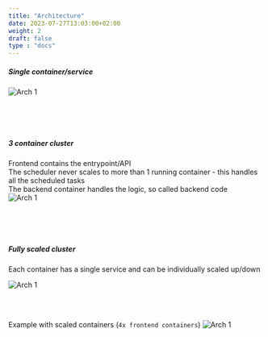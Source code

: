 ```yaml
---
title: "Architecture"
date: 2023-07-27T13:03:00+02:00
weight: 2
draft: false
type : "docs"
---
```


##### Single container/service
![Arch 1](https://content.betterweb.co.za/better-service-base/BSB-def-2.drawio.svg)  
  
<br />
<br />
<br />
  
##### 3 container cluster
Frontend contains the entrypoint/API  
The scheduler never scales to more than 1 running container - this handles all the scheduled tasks  
The backend container handles the logic, so called backend code    
![Arch 1](https://content.betterweb.co.za/better-service-base/BSB-Def-1.drawio.svg)  

<br />
<br />
<br />
  
##### Fully scaled cluster
Each container has a single service and can be individually scaled up/down

![Arch 1](https://content.betterweb.co.za/better-service-base/BSB-def-3.drawio.svg)  

<br />
<br />
  
Example with scaled containers (`4x frontend containers`)
![Arch 1](https://content.betterweb.co.za/better-service-base/BSB-def-4.drawio.svg)  
